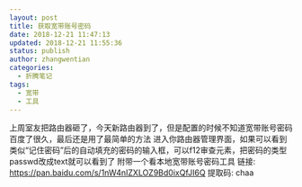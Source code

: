 ```yaml
---
layout: post
title: 获取宽带账号密码
date: 2018-12-21 11:47:13
updated: 2018-12-21 11:55:36
status: publish
author: zhangwentian
categories: 
  - 折腾笔记
tags: 
  - 宽带
  - 工具
---
```



上周室友把路由器砸了，今天新路由器到了，但是配置的时候不知道宽带账号密码
百度了很久，最后还是用了最简单的方法
进入你路由器管理界面，如果可以看到类似“记住密码”后的自动填充的密码的输入框，可以f12审查元素，把密码的类型passwd改成text就可以看到了
附带一个看本地宽带账号密码工具
链接: https://pan.baidu.com/s/1nW4nIZXLOZ9Bd0ixQfJI6Q 提取码: chaa 